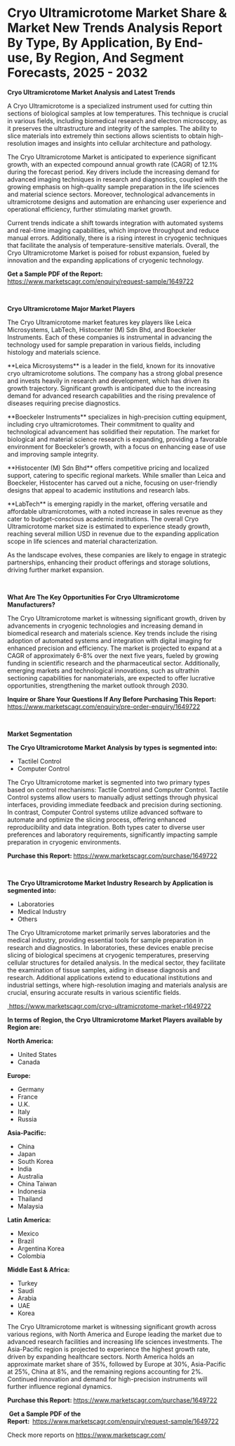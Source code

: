<p><h1>Cryo Ultramicrotome Market Share & Market New Trends Analysis Report By Type, By Application, By End-use, By Region, And Segment Forecasts, 2025 - 2032</h1></p><p><strong>Cryo Ultramicrotome Market Analysis and Latest Trends</strong></p>
<p><p>A Cryo Ultramicrotome is a specialized instrument used for cutting thin sections of biological samples at low temperatures. This technique is crucial in various fields, including biomedical research and electron microscopy, as it preserves the ultrastructure and integrity of the samples. The ability to slice materials into extremely thin sections allows scientists to obtain high-resolution images and insights into cellular architecture and pathology.</p><p>The Cryo Ultramicrotome Market is anticipated to experience significant growth, with an expected compound annual growth rate (CAGR) of 12.1% during the forecast period. Key drivers include the increasing demand for advanced imaging techniques in research and diagnostics, coupled with the growing emphasis on high-quality sample preparation in the life sciences and material science sectors. Moreover, technological advancements in ultramicrotome designs and automation are enhancing user experience and operational efficiency, further stimulating market growth.</p><p>Current trends indicate a shift towards integration with automated systems and real-time imaging capabilities, which improve throughput and reduce manual errors. Additionally, there is a rising interest in cryogenic techniques that facilitate the analysis of temperature-sensitive materials. Overall, the Cryo Ultramicrotome Market is poised for robust expansion, fueled by innovation and the expanding applications of cryogenic technology.</p></p>
<p><strong>Get a Sample PDF of the Report:&nbsp;</strong> <a href="https://www.marketscagr.com/enquiry/request-sample/1649722?utm_campaign=2792&utm_medium=2&utm_source=Github&utm_content=ia&utm_term=09042025&utm_id=cryo-ultramicrotome">https://www.marketscagr.com/enquiry/request-sample/1649722</a></p>
<p>&nbsp;</p>
<p><strong>Cryo Ultramicrotome Major Market Players</strong></p>
<p><p>The Cryo Ultramicrotome market features key players like Leica Microsystems, LabTech, Histocenter (M) Sdn Bhd, and Boeckeler Instruments. Each of these companies is instrumental in advancing the technology used for sample preparation in various fields, including histology and materials science.</p><p>**Leica Microsystems** is a leader in the field, known for its innovative cryo ultramicrotome solutions. The company has a strong global presence and invests heavily in research and development, which has driven its growth trajectory. Significant growth is anticipated due to the increasing demand for advanced research capabilities and the rising prevalence of diseases requiring precise diagnostics.</p><p>**Boeckeler Instruments** specializes in high-precision cutting equipment, including cryo ultramicrotomes. Their commitment to quality and technological advancement has solidified their reputation. The market for biological and material science research is expanding, providing a favorable environment for Boeckeler’s growth, with a focus on enhancing ease of use and improving sample integrity.</p><p>**Histocenter (M) Sdn Bhd** offers competitive pricing and localized support, catering to specific regional markets. While smaller than Leica and Boeckeler, Histocenter has carved out a niche, focusing on user-friendly designs that appeal to academic institutions and research labs.</p><p>**LabTech** is emerging rapidly in the market, offering versatile and affordable ultramicrotomes, with a noted increase in sales revenue as they cater to budget-conscious academic institutions. The overall Cryo Ultramicrotome market size is estimated to experience steady growth, reaching several million USD in revenue due to the expanding application scope in life sciences and material characterization.</p><p>As the landscape evolves, these companies are likely to engage in strategic partnerships, enhancing their product offerings and storage solutions, driving further market expansion.</p></p>
<p>&nbsp;</p>
<p><strong>What Are The Key Opportunities For Cryo Ultramicrotome Manufacturers?</strong></p>
<p><p>The Cryo Ultramicrotome market is witnessing significant growth, driven by advancements in cryogenic technologies and increasing demand in biomedical research and materials science. Key trends include the rising adoption of automated systems and integration with digital imaging for enhanced precision and efficiency. The market is projected to expand at a CAGR of approximately 6-8% over the next five years, fueled by growing funding in scientific research and the pharmaceutical sector. Additionally, emerging markets and technological innovations, such as ultrathin sectioning capabilities for nanomaterials, are expected to offer lucrative opportunities, strengthening the market outlook through 2030.</p></p>
<p><strong>Inquire or Share Your Questions If Any Before Purchasing This Report:</strong> <a href="https://www.marketscagr.com/enquiry/pre-order-enquiry/1649722?utm_campaign=2792&utm_medium=2&utm_source=Github&utm_content=ia&utm_term=09042025&utm_id=cryo-ultramicrotome">https://www.marketscagr.com/enquiry/pre-order-enquiry/1649722</a></p>
<p>&nbsp;</p>
<p><strong>Market Segmentation</strong></p>
<p><strong>The Cryo Ultramicrotome Market Analysis by types is segmented into:</strong></p>
<p><ul><li>Tactilel Control</li><li>Computer Control</li></ul></p>
<p><p>The Cryo Ultramicrotome market is segmented into two primary types based on control mechanisms: Tactile Control and Computer Control. Tactile Control systems allow users to manually adjust settings through physical interfaces, providing immediate feedback and precision during sectioning. In contrast, Computer Control systems utilize advanced software to automate and optimize the slicing process, offering enhanced reproducibility and data integration. Both types cater to diverse user preferences and laboratory requirements, significantly impacting sample preparation in cryogenic environments.</p></p>
<p><strong>Purchase this Report:&nbsp;</strong><a href="https://www.marketscagr.com/purchase/1649722?utm_campaign=2792&utm_medium=2&utm_source=Github&utm_content=ia&utm_term=09042025&utm_id=cryo-ultramicrotome">https://www.marketscagr.com/purchase/1649722</a></p>
<p>&nbsp;</p>
<p><strong>The Cryo Ultramicrotome Market Industry Research by Application is segmented into:</strong></p>
<p><ul><li>Laboratories</li><li>Medical Industry</li><li>Others</li></ul></p>
<p><p>The Cryo Ultramicrotome market primarily serves laboratories and the medical industry, providing essential tools for sample preparation in research and diagnostics. In laboratories, these devices enable precise slicing of biological specimens at cryogenic temperatures, preserving cellular structures for detailed analysis. In the medical sector, they facilitate the examination of tissue samples, aiding in disease diagnosis and research. Additional applications extend to educational institutions and industrial settings, where high-resolution imaging and materials analysis are crucial, ensuring accurate results in various scientific fields.</p></p>
<p><a href="https://www.marketscagr.com/cryo-ultramicrotome-market-r1649722?utm_campaign=2792&utm_medium=2&utm_source=Github&utm_content=ia&utm_term=09042025&utm_id=cryo-ultramicrotome">&nbsp;https://www.marketscagr.com/cryo-ultramicrotome-market-r1649722</a></p>
<p><strong>In terms of Region, the Cryo Ultramicrotome Market Players available by Region are:</strong></p>
<p>
    <p> <strong> North America: </strong>
        <ul>
            <li>United States</li>
            <li>Canada</li>
        </ul>
        </p> 
    <p> <strong> Europe: </strong>
        <ul>
            <li>Germany</li>
            <li>France</li>
            <li>U.K.</li>
            <li>Italy</li>
            <li>Russia</li>
        </ul>
        </p> 
    <p> <strong> Asia-Pacific: </strong>
        <ul>
            <li>China</li>
            <li>Japan</li>
            <li>South Korea</li>
            <li>India</li>
            <li>Australia</li>
            <li>China Taiwan</li>
            <li>Indonesia</li>
            <li>Thailand</li>
            <li>Malaysia</li>
        </ul>
        </p> 
    <p> <strong> Latin America: </strong>
        <ul>
            <li>Mexico</li>
            <li>Brazil</li>
            <li>Argentina Korea</li>
            <li>Colombia</li>
        </ul>
        </p> 
    <p> <strong> Middle East & Africa: </strong>
        <ul>
            <li>Turkey</li>
            <li>Saudi</li>
            <li>Arabia</li>
            <li>UAE</li>
            <li>Korea</li>
        </ul>
    </p>
    </p>
<p><p>The Cryo Ultramicrotome market is witnessing significant growth across various regions, with North America and Europe leading the market due to advanced research facilities and increasing life sciences investments. The Asia-Pacific region is projected to experience the highest growth rate, driven by expanding healthcare sectors. North America holds an approximate market share of 35%, followed by Europe at 30%, Asia-Pacific at 25%, China at 8%, and the remaining regions accounting for 2%. Continued innovation and demand for high-precision instruments will further influence regional dynamics.</p></p>
<p><strong>Purchase this Report: </strong><a href="https://www.marketscagr.com/purchase/1649722?utm_campaign=2792&utm_medium=2&utm_source=Github&utm_content=ia&utm_term=09042025&utm_id=cryo-ultramicrotome">https://www.marketscagr.com/purchase/1649722</a></p>
<p>&nbsp;<strong>Get a Sample PDF of the Report:&nbsp;&nbsp;</strong><a href="https://www.marketscagr.com/enquiry/request-sample/1649722?utm_campaign=2792&utm_medium=2&utm_source=Github&utm_content=ia&utm_term=09042025&utm_id=cryo-ultramicrotome">https://www.marketscagr.com/enquiry/request-sample/1649722</a></p>
<p><strong></strong></p>
<p>Check more reports on <a href="https://www.marketscagr.com/?utm_campaign=2792&utm_medium=2&utm_source=Github&utm_content=ia&utm_term=09042025&utm_id=cryo-ultramicrotome">https://www.marketscagr.com/</a></p>